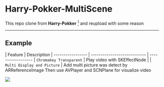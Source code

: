 Harry-Pokker-MultiScene
===================

This repo clone from **Harry-Pokker** [<sup>1</sup>](https://github.com/Bilguun132/Harry-Pokker) and reupload with some reason

----------
 
Example
-------------
 
| Feature                        | Description              |
 ----------------- | ---------------------------- | ------------------
| `Chromakey Transparent` | Play video with SKEffectNode |
| `Multi Display and Picture` |  Add multi picture was detect by ARReferenceImage Then use AVPlayer and SCNPlane for visualize video

![](example.gif)

